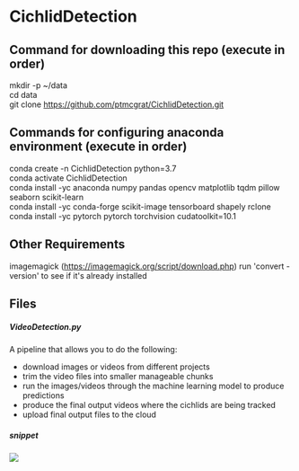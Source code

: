 # CichlidDetection

Command for downloading this repo (execute in order)
-------------------------------------------
mkdir -p ~/data <br/>
cd data <br/>
git clone https://github.com/ptmcgrat/CichlidDetection.git <br/>

Commands for configuring anaconda environment (execute in order)
-------------------------------------------
conda create -n CichlidDetection python=3.7 <br/>
conda activate CichlidDetection <br/>
conda install -yc anaconda numpy pandas opencv matplotlib tqdm pillow seaborn scikit-learn <br/>
conda install -yc conda-forge scikit-image tensorboard shapely rclone <br/>
conda install -yc pytorch pytorch torchvision cudatoolkit=10.1 <br/>

Other Requirements
-------------------------------------------
imagemagick (https://imagemagick.org/script/download.php) run 'convert -version' to see if it's already installed

Files
-------------------------------------------
##### VideoDetection.py 
A pipeline that allows you to do the following:
- download images or videos from different projects
- trim the video files into smaller manageable chunks
- run the images/videos through the machine learning model to produce predictions
- produce the final output videos where the cichlids are being tracked 
- upload final output files to the cloud 

##### snippet
![](https://github.com/rhiyasharma/CichlidDetection/blob/master/previewCichlidDetection.gif)
